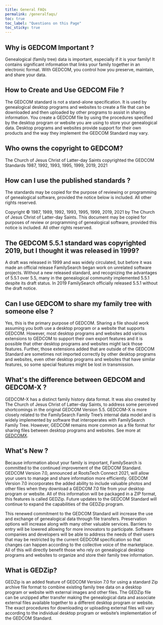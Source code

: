 ```yaml
---
title: General FAQs
permalink: /generalfaqs/
toc: true
toc_label: "Questions on this Page"
toc_sticky: true
---
```

## Why is GEDCOM Important ?

Genealogical (family tree) data is important, especially if it is your family! It contains significant information that links your family together in an electronic format. With GEDCOM, you control how you preserve, maintain, and share your data.

## How to Create and Use GEDCOM File ?

The GEDCOM standard is not a stand-alone specification. It is used by genealogical desktop programs and websites to create a file that can be downloaded and then uploaded by other programs to assist in sharing information.  You create a GEDCOM file by using the procedures specified by the desktop program or website you are using to store your genealogical data. Desktop programs and websites provide support for their own products and the way they implement the GEDCOM Standard may vary.

## Who owns the copyright to GEDCOM?
The Church of Jesus Christ of Latter-day Saints copyrighted the GEDCOM Standards 1987, 1992, 1993, 1995, 1999, 2019, 2021

## How can I use the published standards ?

The standards may be copied for the purpose of reviewing or programming of genealogical software, provided the notice below is included. All other rights reserved.

Copyright © 1987, 1989, 1992, 1993, 1995, 1999, 2019, 2021 by The Church of Jesus Christ of Latter-day Saints. This document may be copied for purposes of review or programming of genealogical software, provided this notice is included. All other rights reserved.

## The GEDCOM 5.5.1 standard was copyrighted 2019, but I thought it was released in 1999?

A draft was released in 1999 and was widely circulated, but before it was made an official release FamilySearch began work on unrelated software projects. Without a new released standard, and recognizing the advantages of 5.5.1 over 5.5, many in the genealogical community implemented 5.5.1 despite its draft status. In 2019 FamilySearch officially released 5.5.1 without the draft notice.

## Can I use GEDCOM to share my family tree with someone else ?

Yes, this is the primary purpose of GEDCOM. Sharing a file should work assuming you both use a desktop program or a website that supports GEDCOM. However, most desktop programs and websites add various extensions to GEDCOM to support their own export features and it is possible that other desktop programs and websites might lack those features.  Further, those extensions added that are outside of the GEDCOM Standard are sometimes not imported correctly by other desktop programs and websites, even other desktop programs and websites that have similar features, so some special features might be lost in transmission.


## What's the difference between GEDCOM and GEDCOM-X ?

GEDCOM-X has a distinct family history data format. It was also created by The Church of Jesus Christ of Latter-day Saints, to address some perceived shortcomings in the original GEDCOM Version 5.5. GEDCOM-X is more closely related to the FamilySearch Family Tree’s internal data model and is widely implemented by software that interoperates with FamilySearch Family Tree. However, GEDCOM remains more common as a file format for sharing files between desktop programs and websites. See more at [GEDCOMX](http://www.gedcomx.org/About.html).

## What's New ?

Because information about your family is important, FamilySearch is committed to the continued improvement of the GEDCOM Standard. GEDCOM Version 7.0, announced at RootsTech Connect 2021, will allow your users to manage and share information more efficiently. GEDCOM Version 7.0 incorporates the added ability to include valuable photos and other files when they download a GEDCOM 7.0 file from your desktop program or website. All of this information will be packaged in a ZIP format, this features is called GEDZip. Future updates to the GEDCOM Standard will continue to expand the capabilities of the GEDZip program. 

This renewed commitment to the GEDCOM Standard will increase the use and exchange of genealogical data through file transfers. Preservation options will increase along with many other valuable services. Barriers to entry will be lowered allowing for more innovators to participate. Software companies and developers will be able to address the needs of their users that may be restricted by the current GEDCOM specification so that changes can happen according to the collective voice of the marketplace. All of this will directly benefit those who rely on genealogical desktop programs and websites to organize and store their family tree information. 


## What is GEDZip?

GEDZip is an added feature of GEDCOM Version 7.0 for using a standard Zip archive file format to combine existing family tree data on a desktop program or website with external images and other files. The GEDZip file can be unzipped after transfer making the genealogical data and associate external files available together to a different desktop program or website. The exact procedures for downloading or uploading external files will vary according to the individual desktop program or website’s implementation of the GEDCOM Standard.

